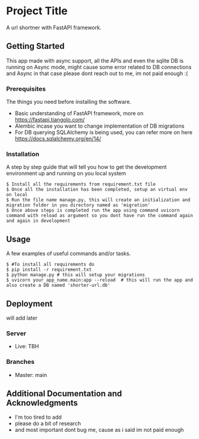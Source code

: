 # Project Title

A url shortner with FastAPI framework.

## Getting Started

This app made with async support, all the APIs and even the sqlite DB is running on Async mode,
might cause some error related to DB connections and Async in that case please dont reach out to me,
im not paid enough :(

### Prerequisites

The things you need before installing the software.

* Basic understanding of FastAPI framework, more on https://fastapi.tiangolo.com/
* Alembic incase you want to change implementation of DB migrations
* For DB querying SQLAlchemy is being used, you can refer more on here https://docs.sqlalchemy.org/en/14/

### Installation

A step by step guide that will tell you how to get the development environment up and running on you local system

```
$ Install all the requirements from requirement.txt file
$ Once all the installation has been completed, setup an virtual env on local
$ Run the file name manage.py, this will create an initialization and migration folder in you directory named as 'migration'
$ Once above steps is completed run the app using command uvicorn command with reload as argument so you dont have run the command again and again in development 
```

## Usage

A few examples of useful commands and/or tasks.

```
$ #To install all requirements do 
$ pip install -r requirement.txt
$ python manage.py # this will setup your migrations
$ uvicorn your_app_name.main:app --reload  # this will run the app and also create a DB named 'shorter-url.db'
```

## Deployment

will add later

### Server

* Live: TBH


### Branches

* Master: main

## Additional Documentation and Acknowledgments

* I'm too tired to add
* please do a bit of research 
* and most important dont bug me, cause as i said im not paid enough
